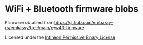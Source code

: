 # WiFi + Bluetooth firmware blobs

Firmware obtained from https://github.com/embassy-rs/embassy/tree/main/cyw43-firmware

Licensed under the [Infineon Permissive Binary License](./LICENSE-permissive-binary-license-1.0.txt)